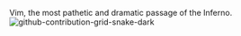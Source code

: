 Vim, the most pathetic and dramatic passage of the Inferno.
![github-contribution-grid-snake-dark](https://github.com/user-attachments/assets/86ea1a65-328e-4036-af48-bb4c6c99e01d)
